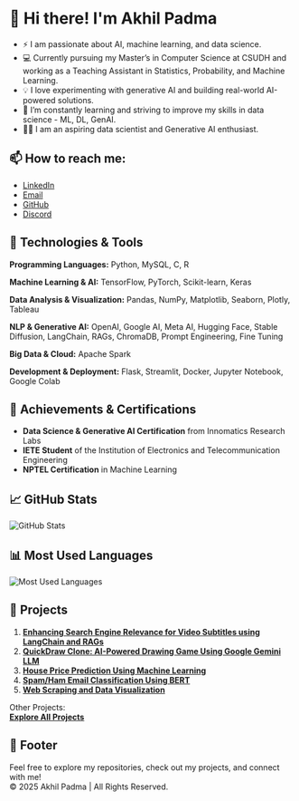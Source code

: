 # 👋 Hi there! I'm Akhil Padma

- ⚡ I am passionate about AI, machine learning, and data science.
- 💻 Currently pursuing my Master’s in Computer Science at CSUDH and working as a Teaching Assistant in Statistics, Probability, and Machine Learning.
- 💡 I love experimenting with generative AI and building real-world AI-powered solutions.
- 🌱 I’m constantly learning and striving to improve my skills in data science - ML, DL, GenAI.
- 👨‍💻 I am an aspiring data scientist and Generative AI enthusiast.
  
## 📫 How to reach me:
  - [LinkedIn](https://www.linkedin.com/in/akhilpadma)
  - [Email](mailto:akhilmaurya18k@gmail.com)
  - [GitHub](https://github.com/akhilmaurya2k)
  - [Discord](https://discord.com/users/p.akhil)

## 🔧 Technologies & Tools

**Programming Languages:** Python, MySQL, C, R

**Machine Learning & AI:** TensorFlow, PyTorch, Scikit-learn, Keras

**Data Analysis & Visualization:** Pandas, NumPy, Matplotlib, Seaborn, Plotly, Tableau

**NLP & Generative AI:** OpenAI, Google AI, Meta AI, Hugging Face, Stable Diffusion, LangChain, RAGs, ChromaDB, Prompt Engineering, Fine Tuning

**Big Data & Cloud:** Apache Spark

**Development & Deployment:** Flask, Streamlit, Docker, Jupyter Notebook, Google Colab


## 🌟 Achievements & Certifications
- **Data Science & Generative AI Certification** from Innomatics Research Labs
- **IETE Student** of the Institution of Electronics and Telecommunication Engineering
- **NPTEL Certification** in Machine Learning

## 📈 GitHub Stats

![GitHub Stats](https://github-readme-stats.vercel.app/api?username=akhilmaurya2k&show_icons=true&count_private=true&hide_title=true&hide=prs&theme=radical)

## 📊 Most Used Languages

![Most Used Languages](https://github-readme-stats.vercel.app/api/top-langs/?username=akhilmaurya2k&repo=Data-Science&langs_count=10&layout=compact&theme=radical)




## 📌 Projects

1. **[Enhancing Search Engine Relevance for Video Subtitles using LangChain and RAGs](https://github.com/Akhilmaurya2k/Data-Science/tree/main/Projects/01.%20Enchancing%20Search%20Engine%20Relevance%20Using%20Video%20Subtitles)**
2. **[QuickDraw Clone: AI-Powered Drawing Game Using Google Gemini LLM](https://github.com/Akhilmaurya2k/Data-Science/tree/main/Projects/02.%20QuickDraw%20app%20powered%20by%20GEMINI%20LLM)**
3. **[House Price Prediction Using Machine Learning](https://github.com/Akhilmaurya2k/Data-Science/tree/main/Projects/03.%20House%20Price%20Prediction%20Using%20Machine%20Learning)**
4. **[Spam/Ham Email Classification Using BERT](https://github.com/Akhilmaurya2k/Data-Science/tree/main/Projects/04.%20Spam%3AHam%20Email%20classification%20Using%20BERT)**
5. **[Web Scraping and Data Visualization](https://github.com/Akhilmaurya2k/Data-Science/tree/main/Projects/05.%20Web%20Scraping%20and%20Data%20Visualization)**

Other Projects:  
**[Explore All Projects](https://github.com/Akhilmaurya2k/Data-Science/tree/main/Projects)**



## 📝 Footer
Feel free to explore my repositories, check out my projects, and connect with me!  
&copy; 2025 Akhil Padma | All Rights Reserved.

